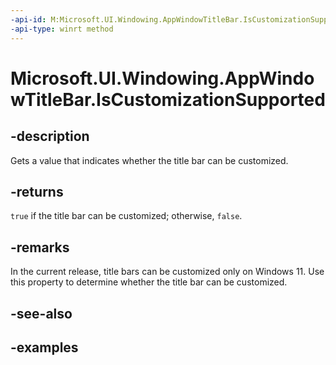 ```yaml
---
-api-id: M:Microsoft.UI.Windowing.AppWindowTitleBar.IsCustomizationSupported
-api-type: winrt method
---
```


# Microsoft.UI.Windowing.AppWindowTitleBar.IsCustomizationSupported

<!--
public static bool IsCustomizationSupported ();
-->


## -description

Gets a value that indicates whether the title bar can be customized.

## -returns

`true` if the title bar can be customized; otherwise, `false`.

## -remarks

In the current release, title bars can be customized only on Windows 11. Use this property to determine whether the title bar can be customized.

## -see-also

## -examples



